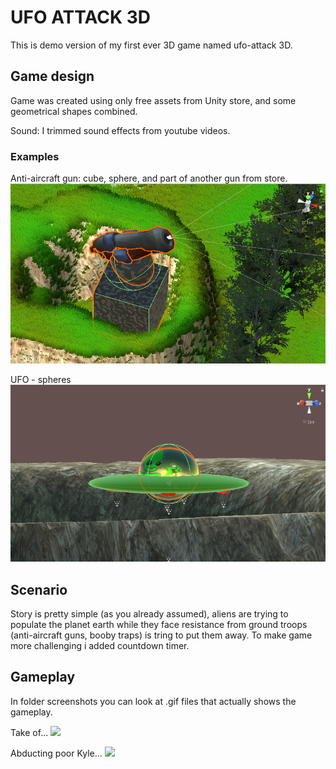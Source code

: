 # UFO ATTACK 3D

This is demo version of my first ever 3D game named ufo-attack 3D. 

## Game design


Game was created using only free assets from Unity store, and some geometrical shapes combined.

Sound:
I trimmed sound effects from youtube videos.


   ### Examples

Anti-aircraft gun: cube, sphere, and part of another gun from store.  
![](screenshots/gun.png)

UFO - spheres
![](screenshots/ship.png)


## Scenario

Story is pretty simple (as you already assumed), aliens are trying to populate the planet earth while they face resistance from ground troops (anti-aircraft guns, booby traps) is tring to put them away. To make game more challenging i added countdown timer.


## Gameplay

In folder screenshots you can look at .gif files that actually shows the gameplay.

Take of...
![](screenshots/takeoff.gif)

Abducting poor Kyle...
![](screenshots/liftup.gif)


